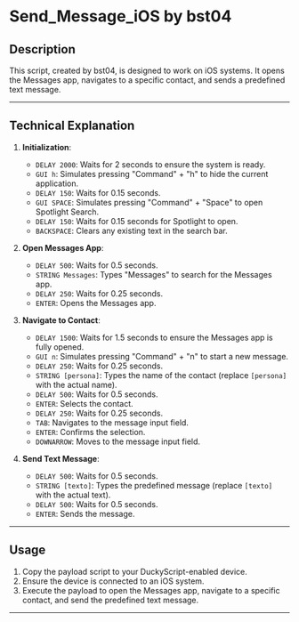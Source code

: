 # Send_Message_iOS by bst04

## Description

This script, created by bst04, is designed to work on iOS systems. It opens the Messages app, navigates to a specific contact, and sends a predefined text message.

---

## Technical Explanation

1. **Initialization**:
    - `DELAY 2000`: Waits for 2 seconds to ensure the system is ready.
    - `GUI h`: Simulates pressing "Command" + "h" to hide the current application.
    - `DELAY 150`: Waits for 0.15 seconds.
    - `GUI SPACE`: Simulates pressing "Command" + "Space" to open Spotlight Search.
    - `DELAY 150`: Waits for 0.15 seconds for Spotlight to open.
    - `BACKSPACE`: Clears any existing text in the search bar.

2. **Open Messages App**:
    - `DELAY 500`: Waits for 0.5 seconds.
    - `STRING Messages`: Types "Messages" to search for the Messages app.
    - `DELAY 250`: Waits for 0.25 seconds.
    - `ENTER`: Opens the Messages app.

3. **Navigate to Contact**:
    - `DELAY 1500`: Waits for 1.5 seconds to ensure the Messages app is fully opened.
    - `GUI n`: Simulates pressing "Command" + "n" to start a new message.
    - `DELAY 250`: Waits for 0.25 seconds.
    - `STRING [persona]`: Types the name of the contact (replace `[persona]` with the actual name).
    - `DELAY 500`: Waits for 0.5 seconds.
    - `ENTER`: Selects the contact.
    - `DELAY 250`: Waits for 0.25 seconds.
    - `TAB`: Navigates to the message input field.
    - `ENTER`: Confirms the selection.
    - `DOWNARROW`: Moves to the message input field.

4. **Send Text Message**:
    - `DELAY 500`: Waits for 0.5 seconds.
    - `STRING [texto]`: Types the predefined message (replace `[texto]` with the actual text).
    - `DELAY 500`: Waits for 0.5 seconds.
    - `ENTER`: Sends the message.

---

## Usage

1. Copy the payload script to your DuckyScript-enabled device.
2. Ensure the device is connected to an iOS system.
3. Execute the payload to open the Messages app, navigate to a specific contact, and send the predefined text message.

---



